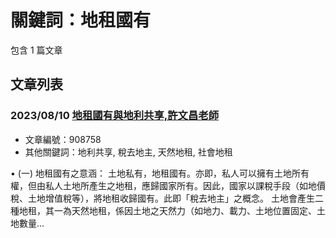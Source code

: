 # 關鍵詞：地租國有

包含 1 篇文章

## 文章列表

### 2023/08/10 [地租國有與地利共享,許文昌老師](../../articles/908758_%E5%9C%B0%E7%A7%9F%E5%9C%8B%E6%9C%89%E8%88%87%E5%9C%B0%E5%88%A9%E5%85%B1%E4%BA%AB%2C%E8%A8%B1%E6%96%87%E6%98%8C%E8%80%81%E5%B8%AB.md)
- 文章編號：908758
- 其他關鍵詞：地利共享, 稅去地主, 天然地租, 社會地租

• (一) 地租國有之意涵： 土地私有，地租國有。亦即，私人可以擁有土地所有權，但由私人土地所產生之地租，應歸國家所有。因此，國家以課稅手段（如地價稅、土地增值稅等），將地租收歸國有。此即「稅去地主」之概念。 土地會產生二種地租，其一為天然地租，係因土地之天然力（如地力、載力、土地位置固定、土地數量...
